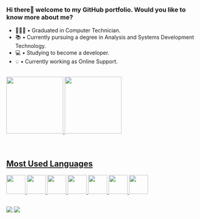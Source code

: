 ### Hi there👋 welcome to my GitHub portfolio. Would you like to know more about me?

- 👨🏼‍🎓 • Graduated in Computer Technician.
- 📚 • Currently pursuing a degree in Analysis and Systems Development Technology.
- 💻 • Studying to become a developer.
- 💡 • Currently working as Online Support.

</br>

<div style="display: inline_block">
  <a href="https://github.com/stephaniesaggal">
  <img height="150em" src="https://github-readme-stats.vercel.app/api?username=stephaniesaggal&show_icons=true&theme=dracula&include_all_commits=true&count_private=true"/>

  <img height="150em" src="https://github-readme-stats.vercel.app/api/top-langs/?username=stephaniesaggal&layout=compact&langs_count=7&theme=dracula"/>

</div>
  
  </br>
  </br>
  <h2>Most Used Languages </h2>
<div style="display: inline_block">
 
  <img src="https://cdn.jsdelivr.net/gh/devicons/devicon/icons/typescript/typescript-original.svg" height="50em"/>
  <img src="https://cdn.jsdelivr.net/gh/devicons/devicon/icons/react/react-original-wordmark.svg" height="50em"/>
  <img src="https://cdn.jsdelivr.net/gh/devicons/devicon/icons/nodejs/nodejs-original-wordmark.svg" height="50em"/> 
  <img src="https://cdn.jsdelivr.net/gh/devicons/devicon/icons/css3/css3-original-wordmark.svg" height="50em"/>
  <img src="https://cdn.jsdelivr.net/gh/devicons/devicon/icons/html5/html5-original-wordmark.svg" height="50em"/>
  <img src="https://cdn.jsdelivr.net/gh/devicons/devicon/icons/jest/jest-plain.svg" height="50em"/>
  <img src="https://cdn.jsdelivr.net/gh/devicons/devicon/icons/jenkins/jenkins-original.svg" height="50em"/>                       
</div>

  
  ##
 
<div> 
 
  <a href = "mailto:sousaoliveiraalan@gmail.com"><img src="https://img.shields.io/badge/-Gmail-%23333?style=for-the-badge&logo=gmail&logoColor=white" target="_blank"></a>
  <a href="https://www.linkedin.com/in/alan-sousa-oliveira-4a09a6205" target="_blank"><img src="https://img.shields.io/badge/-LinkedIn-%230077B5?style=for-the-badge&logo=linkedin&logoColor=white" target="_blank"></a>
  
 </div>
